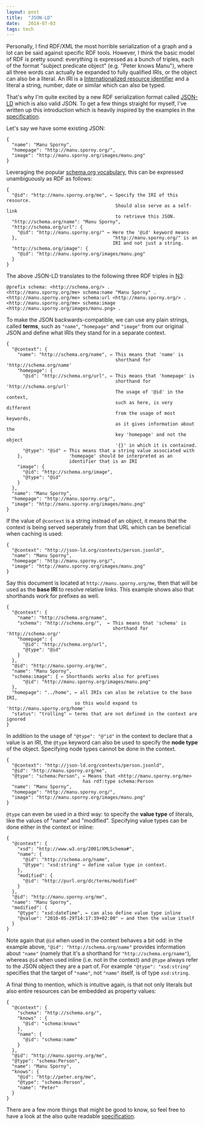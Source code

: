 ```yaml
---
layout: post
title:  "JSON-LD"
date:   2014-07-03
tags: tech
---
```


Personally, I find RDF/XML the most horrible serialization of a graph and a lot can be said against specific RDF tools. However, I think the basic model of RDF is pretty sound: everything is expressed as a bunch of triples, each of the format "subject predicate object" (e.g. "Peter knows Manu"), where all three words can actually be expanded to fully qualified IRIs, or the object can also be a literal. An IRI is a [Internationalized resource identifier](http://en.wikipedia.org/wiki/Internationalized_resource_identifier) and a literal a string, number, date or similar which can also be typed.

That's why I'm quite excited by a new RDF serialization format called [JSON-LD](http://json-ld.org/) which is also valid JSON. To get a few things straight for myself, I've written up this introduction which is heavily inspired by the examples in the [specification](http://www.w3.org/TR/json-ld/).

Let's say we have some existing JSON:

    {
      "name": "Manu Sporny",
      "homepage": "http://manu.sporny.org/",
      "image": "http://manu.sporny.org/images/manu.png"
    }

Leveraging the popular [schema.org vocabulary](http://schema.org/), this can be expressed unambiguously as RDF as follows:

    {
      "@id": "http://manu.sporny.org/me", ← Specify the IRI of this resource.
                                            Should also serve as a self-link
                                            to retrieve this JSON.
      "http://schema.org/name": "Manu Sporny",
      "http://schema.org/url": {
        "@id": "http://manu.sporny.org/" ← Here the '@id' keyword means
      },                                   "http://manu.sporny.org/" is an
                                           IRI and not just a string.
      "http://schema.org/image": {
        "@id": "http://manu.sporny.org/images/manu.png"
      }
    }

The above JSON-LD translates to the following three RDF triples in [N3](http://www.w3.org/2000/10/swap/Primer):

    @prefix schema: <http://schema.org/> .
    <http://manu.sporny.org/me> schema:name "Manu Sporny" .
    <http://manu.sporny.org/me> schema:url <http://manu.sporny.org/> .
    <http://manu.sporny.org/me> schema:image <http://manu.sporny.org/images/manu.png> .

To make the JSON backwards-compatible, we can use any plain strings, called **terms**, such as `"name"`, `"homepage"` and `"image"` from our original JSON and define what IRIs they stand for in a separate context.

    {
      "@context": {
        "name": "http://schema.org/name", ← This means that 'name' is
                                            shorthand for 'http://schema.org/name'
        "homepage": {
          "@id": "http://schema.org/url", ← This means that 'homepage' is
                                            shorthand for 'http://schema.org/url'
                                            The usage of '@id' in the context,
                                            such as here, is very different
                                            from the usage of most keywords,
                                            as it gives information about the
                                            key 'homepage' and not the object
                                            '{}' in which it is contained.
          "@type": "@id" ← This means that a string value associated with
        },                 'homepage' should be interpreted as an
                           identifier that is an IRI 
        "image": {
          "@id": "http://schema.org/image",
          "@type": "@id"
        }
      },
      "name": "Manu Sporny",
      "homepage": "http://manu.sporny.org/",
      "image": "http://manu.sporny.org/images/manu.png"
    }

If the value of `@context` is a string instead of an object, it means that the context is being served seperately from that URL which can be beneficial when caching is used:

    {
      "@context": "http://json-ld.org/contexts/person.jsonld",
      "name": "Manu Sporny",
      "homepage": "http://manu.sporny.org/",
      "image": "http://manu.sporny.org/images/manu.png"
    }

Say this document is located at `http://manu.sporny.org/me`, then that will be used as the **base IRI** to resolve relative links. This example shows also that shorthands work for prefixes as well.

    {
      "@context": {
        "name": "http://schema.org/name",
        "schema": "http://schema.org/",  ← This means that 'schema' is
                                           shorthand for 'http://schema.org/'
        "homepage": {
          "@id": "http://schema.org/url",
          "@type": "@id"
        }
      },
      "@id": "http://manu.sporny.org/me",
      "name": "Manu Sporny",
      "schema:image": { ← Shorthands works also for prefixes
          "@id": "http://manu.sporny.org/images/manu.png"
      },
      "homepage": "../home", ← all IRIs can also be relative to the base IRI,
                             so this would expand to 'http://manu.sporny.org/home'
      "status": "trolling" ← terms that are not defined in the context are ignored
    }

In addition to the usage of `"@type": "@"id"` in the context to declare that a value is an IRI, the `@type` keyword can also be used to specify the **node type** of the object. Specifying node types cannot be done in the context.

    {
      "@context": "http://json-ld.org/contexts/person.jsonld",
      "@id": "http://manu.sporny.org/me",
      "@type": "schema:Person", ← Means that <http://manu.sporny.org/me>
                                has rdf:type schema:Person
      "name": "Manu Sporny",
      "homepage": "http://manu.sporny.org/",
      "image": "http://manu.sporny.org/images/manu.png"
    }

`@type` can even be used in a third way: to specify the **value type** of literals, like the values of "name" and "modified". Specifying value types can be done either in the context or inline:

    {
      "@context": {
        "xsd": "http://www.w3.org/2001/XMLSchema#",
        "name": {
          "@id": "http://schema.org/name",
          "@type": "xsd:string" ← define value type in context.
        },
        "modified": {
          "@id": "http://purl.org/dc/terms/modified"
        }
      },
      "@id": "http://manu.sporny.org/me",
      "name": "Manu Sporny",
      "modified": {
        "@type": "xsd:dateTime", ← can also define value type inline
        "@value": "2010-05-29T14:17:39+02:00" ← and then the value itself
      }
    }

Note again that `@id` when used in the context behaves a bit odd: in the example above, `"@id": "http://schema.org/name"` provides information about `"name"` (namely that it's a shorthand for `"http://schema.org/name"`), whereas `@id` when used inline (i.e. not in the context) and `@type` always refer to the JSON object they are a part of. For example `"@type": "xsd:string"` specifies that the target of `"name"`, not `"name"` itself, is of type `xsd:string`.

A final thing to mention, which is intuitive again, is that not only literals but also entire resources can be embedded as property values:

    {
      "@context": {
        "schema": "http://schema.org/",
        "knows" : {
          "@id": "schema:knows"
        },
        "name": {
          "@id": "schema:name"
        }
      },
      "@id": "http://manu.sporny.org/me",
      "@type": "schema:Person",
      "name": "Manu Sporny",
      "knows": {
        "@id": "http://peter.org/me",
        "@type": "schema:Person",
        "name": "Peter"
      }
    }

There are a few more things that might be good to know, so feel free to have a look at the also quite readable [specification](http://www.w3.org/TR/json-ld/).
